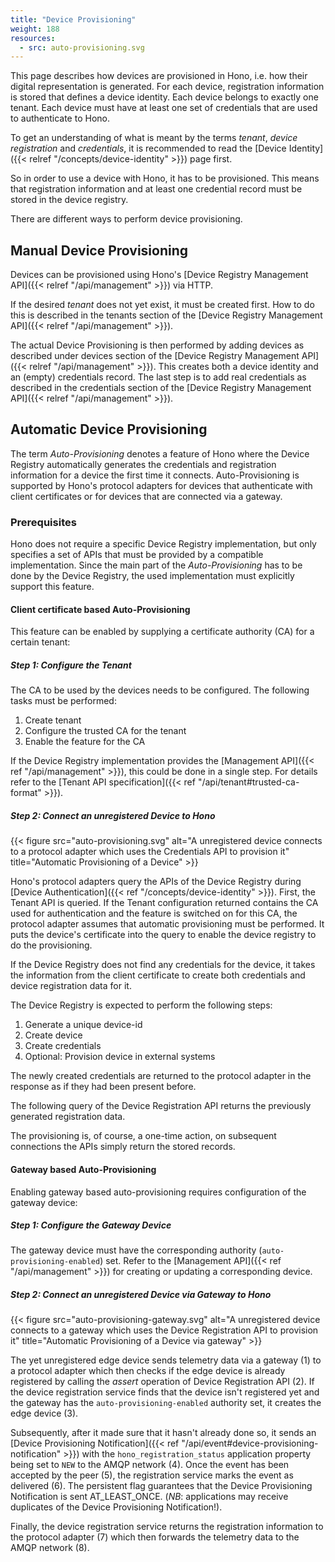 ```yaml
---
title: "Device Provisioning"
weight: 188
resources:
  - src: auto-provisioning.svg
---
```


This page describes how devices are provisioned in Hono, i.e. how their digital representation is generated.
For each device, registration information is stored that defines a device identity. 
Each device belongs to exactly one tenant. Each device must have at least one set of credentials that are used to authenticate to Hono.

To get an understanding of what is meant by the terms *tenant*, *device registration* and *credentials*, 
it is recommended to read the [Device Identity]({{< relref "/concepts/device-identity" >}}) page first.

So in order to use a device with Hono, it has to be provisioned. 
This means that registration information and at least one credential record must be stored in the device registry.

There are different ways to perform device provisioning.

## Manual Device Provisioning

Devices can be provisioned using Hono's [Device Registry Management API]({{< relref "/api/management" >}}) via HTTP.

If the desired *tenant* does not yet exist, it must be created first. 
How to do this is described in the tenants section of the [Device Registry Management API]({{< relref "/api/management" >}}).

The actual Device Provisioning is then performed by adding devices as described under devices section of the 
[Device Registry Management API]({{< relref "/api/management" >}}).
This creates both a device identity and an (empty) credentials record. The last step is to add real credentials
as described in the credentials section of the [Device Registry Management API]({{< relref "/api/management" >}}).


## Automatic Device Provisioning

The term *Auto-Provisioning* denotes a feature of Hono where the Device Registry automatically generates 
the credentials and registration information for a device the first time it connects.
Auto-Provisioning is supported by Hono's protocol adapters for devices that authenticate with client certificates or for
devices that are connected via a gateway.

### Prerequisites

Hono does not require a specific Device Registry implementation, but only specifies a set of APIs that must be provided by a compatible implementation.
Since the main part of the *Auto-Provisioning* has to be done by the Device Registry, the used implementation must explicitly support this feature.

#### Client certificate based Auto-Provisioning

This feature can be enabled by supplying a certificate authority (CA) for a certain tenant:

##### Step 1: Configure the Tenant

The CA to be used by the devices needs to be configured. The following tasks must be performed:

1. Create tenant
2. Configure the trusted CA for the tenant
3. Enable the feature for the CA

If the Device Registry implementation provides the [Management API]({{< ref "/api/management" >}}), this could be done in a single step. 
For details refer to the [Tenant API specification]({{< ref "/api/tenant#trusted-ca-format" >}}).

##### Step 2: Connect an unregistered Device to Hono

{{< figure src="auto-provisioning.svg" alt="A unregistered device connects to a protocol adapter which uses the Credentials API to provision it" title="Automatic Provisioning of a Device" >}}

Hono's protocol adapters query the APIs of the Device Registry during [Device Authentication]({{< ref "/concepts/device-identity" >}}).
First, the Tenant API is queried. If the Tenant configuration returned contains the CA used for authentication and the 
feature is switched on for this CA, the protocol adapter assumes that automatic provisioning must be performed.
It puts the device's certificate into the query to enable the device registry to do the provisioning.

If the Device Registry does not find any credentials for the device, it takes the information from the client 
certificate to create both credentials and device registration data for it.

The Device Registry is expected to perform the following steps: 

1. Generate a unique device-id
2. Create device
3. Create credentials
4. Optional: Provision device in external systems

The newly created credentials are returned to the protocol adapter in the response as if they had been present before.

The following query of the Device Registration API returns the previously generated registration data.

The provisioning is, of course, a one-time action, on subsequent connections the APIs simply return the stored records.

#### Gateway based Auto-Provisioning

Enabling gateway based auto-provisioning requires configuration of the gateway device:

##### Step 1: Configure the Gateway Device

The gateway device must have the corresponding authority (`auto-provisioning-enabled`) set.
Refer to the [Management API]({{< ref "/api/management" >}}) for creating or updating a 
corresponding device.

##### Step 2: Connect an unregistered Device via Gateway to Hono

{{< figure src="auto-provisioning-gateway.svg" alt="A unregistered device connects to a gateway which uses the Device Registration API to provision it" 
title="Automatic Provisioning of a Device via gateway" >}}

The yet unregistered edge device sends telemetry data via a gateway (1) to a protocol adapter which then checks if the 
edge device is already registered by calling the *assert* operation of Device Registration API (2). If the device 
registration service finds that the device isn't registered yet and the gateway has the `auto-provisioning-enabled` 
authority set, it creates the edge device (3). 

Subsequently, after it made sure that it hasn't already done so, it sends an 
[Device Provisioning Notification]({{< ref "/api/event#device-provisioning-notification" >}}) with the  `hono_registration_status` application 
property being set to `NEW` to the AMQP network (4). Once the event has been accepted by the peer (5), the registration 
service marks the event as delivered (6). The persistent flag guarantees that the Device Provisioning Notification is sent 
AT_LEAST_ONCE. 
(*NB*: applications may receive duplicates of the Device Provisioning Notification!).

Finally, the device registration service returns the registration information to the protocol adapter (7) which then 
forwards the telemetry data to the AMQP network (8).

